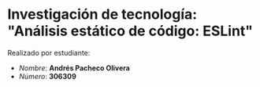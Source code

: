 # Investigación de tecnología: "Análisis estático de código: ESLint"

Realizado por estudiante:

- _Nombre_: **Andrés Pacheco Olivera**
- _Número_: **306309**
